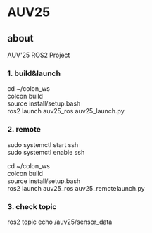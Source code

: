 # AUV25

## about
AUV'25 ROS2 Project

### 1. build&launch

cd ~/colon_ws<br>
colcon build<br>
source install/setup.bash<br>
ros2 launch auv25_ros auv25_launch.py<br>

### 2. remote

sudo systemctl start ssh<br>
sudo systemctl enable ssh<br>

cd ~/colon_ws<br>
colcon build<br>
source install/setup.bash<br>
ros2 launch auv25_ros auv25_remotelaunch.py<br>

### 3. check topic

ros2 topic echo /auv25/sensor_data<br>
